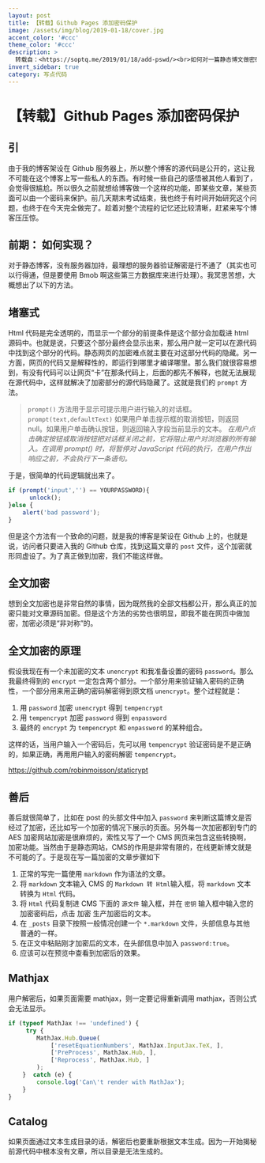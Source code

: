 ```yaml
---
layout: post
title: 【转载】Github Pages 添加密码保护
image: /assets/img/blog/2019-01-18/cover.jpg
accent_color: '#ccc'
theme_color: '#ccc'
description: >
  转载自：<https://soptq.me/2019/01/18/add-pswd/><br>如何对一篇静态博文做密码保护, 查看密码为 testpassword
invert_sidebar: true
category: 写点代码
---
```


# 【转载】Github Pages 添加密码保护

## 引

由于我的博客架设在 Github 服务器上，所以整个博客的源代码是公开的，这让我不可能在这个博客上写一些私人的东西。有时候一些自己的感悟被其他人看到了，会觉得很尴尬。所以很久之前就想给博客做一个这样的功能，即某些文章，某些页面可以由一个密码来保护。前几天期末考试结束，我也终于有时间开始研究这个问题，也终于在今天完全做完了。趁着对整个流程的记忆还比较清晰，赶紧来写个博客压压惊。

## 前期： 如何实现？
对于静态博客，没有服务器加持，最理想的服务器验证解密是行不通了（其实也可以行得通，但是要使用 Bmob 啊这些第三方数据库来进行处理）。我冥思苦想，大概想出了以下的方法。

## 堵塞式
Html 代码是完全透明的，而显示一个部分的前提条件是这个部分会加载进 html 源码中。也就是说，只要这个部分最终会显示出来，那么用户就一定可以在源代码中找到这个部分的代码。静态网页的加密难点就主要在对这部分代码的隐藏。另一方面，网页的代码又是解释性的，即运行到哪里才编译哪里。那么我们就很容易想到，有没有代码可以让网页“卡”在那条代码上，后面的都先不解释，也就无法展现在源代码中，这样就解决了加密部分的源代码隐藏了。这就是我们的 `prompt` 方法。

> `prompt()` 方法用于显示可提示用户进行输入的对话框。
> `prompt(text,defaultText)`
> 如果用户单击提示框的取消按钮，则返回 null。如果用户单击确认按钮，则返回输入字段当前显示的文本。
> *在用户点击确定按钮或取消按钮把对话框关闭之前，它将阻止用户对浏览器的所有输入。在调用 prompt() 时，将暂停对 JavaScript 代码的执行，在用户作出响应之前，不会执行下一条语句。*

于是，很简单的代码逻辑就出来了。

~~~js
if (prompt('input','') == YOURPASSWORD){
	  unlock();
}else {
    alert('bad password');
}
~~~

但是这个方法有一个致命的问题，就是我的博客是架设在 Github 上的，也就是说，访问者只要进入我的 Github 仓库，找到这篇文章的 `post` 文件，这个加密就形同虚设了。为了真正做到加密，我们不能这样做。

## 全文加密

想到全文加密也是非常自然的事情，因为既然我的全部文档都公开，那么真正的加密只能对文章源码加密。但是这个方法的劣势也很明显，即我不能在网页中做加密，加密必须是“非对称”的。

## 全文加密的原理

假设我现在有一个未加密的文本 `unencrypt` 和我准备设置的密码 `password`。那么我最终得到的 `encrypt` 一定包含两个部分。一个部分用来验证输入密码的正确性，一个部分用来用正确的密码解密得到原文档 `unencrypt`。整个过程就是：

1. 用 `password` 加密 `unencrypt` 得到 `tempencrypt`
2. 用 `tempencrypt` 加密 `password` 得到 `enpassword`
3. 最终的 `encrypt` 为 `tempencrypt` 和 `enpassword` 的某种组合。

这样的话，当用户输入一个密码后，先可以用 `tempencrypt` 验证密码是不是正确的，如果正确，再用用户输入的密码解密 `tempencrypt`。

<https://github.com/robinmoisson/staticrypt>

## 善后

善后就很简单了，比如在 post 的头部文件中加入 `password` 来判断这篇博文是否经过了加密，还比如写一个加密的情况下展示的页面。另外每一次加密都到专门的 AES 加密网站加密是很麻烦的，索性又写了一个 CMS 网页来包含这些转换啊，加密功能。当然由于是静态网站，CMS的作用是非常有限的，在线更新博文就是不可能的了。于是现在写一篇加密的文章步骤如下

1. 正常的写完一篇使用 `markdown` 作为语法的文章。
2. 将 `markdown` 文本输入 CMS 的 `Markdown 转 Html`输入框，将 `markdown` 文本转换为 `Html` 代码。
3. 将 `Html` 代码复制进 CMS 下面的 `源文件` 输入框，并在 `密钥` 输入框中输入您的加密密码后，点击 加密 生产加密后的文本。
4. 在 `_posts` 目录下按照一般情况创建一个 `*.markdown` 文件，头部信息与其他普通的一样。
5. 在正文中粘贴刚才加密后的文本，在头部信息中加入 `password:true`。
6. 应该可以在预览中查看到加密后的效果。

## Mathjax

用户解密后，如果页面需要 mathjax，则一定要记得重新调用 mathjax，否则公式会无法显示。

~~~js
if (typeof MathJax !== 'undefined') {
     try {
        MathJax.Hub.Queue(
            ['resetEquationNumbers', MathJax.InputJax.TeX, ],
            ['PreProcess', MathJax.Hub, ],
            ['Reprocess', MathJax.Hub, ]
        );
    }  catch (e) {
        console.log('Can\'t render with MathJax');
    }
}
~~~

## Catalog

如果页面通过文本生成目录的话，解密后也要重新根据文本生成。因为一开始揭秘前源代码中根本没有文章，所以目录是无法生成的。